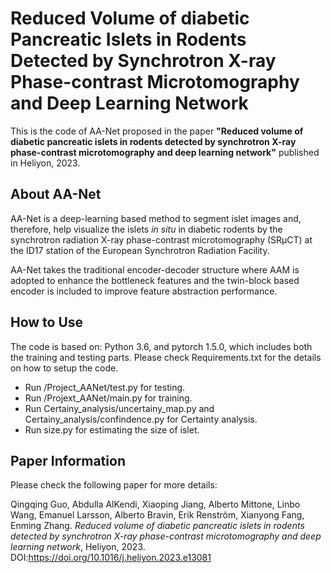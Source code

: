 # Reduced Volume of diabetic Pancreatic Islets in Rodents Detected by Synchrotron X-ray Phase-contrast Microtomography and Deep Learning Network

This is the code of AA-Net proposed in the paper **"Reduced volume of diabetic pancreatic islets in rodents detected by synchrotron X-ray phase-contrast microtomography and deep learning network"** published in Heliyon, 2023. 

## About AA-Net
AA-Net is a deep-learning based method to segment islet images and, therefore, help visualize the islets *in situ* in diabetic rodents by the synchrotron radiation X-ray phase-contrast microtomography (SRμCT) at the ID17 station of the European Synchrotron Radiation Facility. 

AA-Net takes the traditional encoder-decoder structure where AAM is adopted to enhance the bottleneck features and the twin-block based encoder is included to improve feature abstraction performance.

## How to Use
The code is based on: Python 3.6, and pytorch 1.5.0, which includes both the training and testing parts. Please check Requirements.txt for the details on how to setup the code.
- Run /Project_AANet/test.py for testing.
- Run /Projext_AANet/main.py for training.
- Run Certainy_analysis/uncertainy_map.py and  Certainy_analysis/confindence.py for Certainty analysis. 
- Run size.py for estimating the size of islet. 

## Paper Information
Please check the following paper for more details:

Qingqing Guo, Abdulla AlKendi, Xiaoping Jiang, Alberto Mittone, Linbo Wang, Emanuel Larsson, Alberto Bravin, Erik Renström, Xianyong Fang, Enming Zhang. *Reduced volume of diabetic pancreatic islets in rodents detected by synchrotron X-ray phase-contrast microtomography and deep learning network*, Heliyon, 2023. DOI:https://doi.org/10.1016/j.heliyon.2023.e13081
